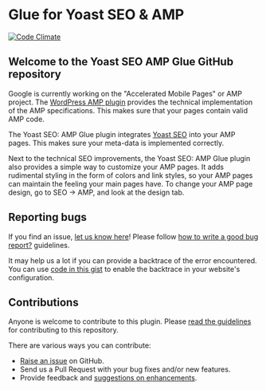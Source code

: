 Glue for Yoast SEO & AMP
========================

[![Code Climate](https://codeclimate.com/repos/56e2c08d6fa4ac2cd1007386/badges/6dc4507cb62dd4ec976d/gpa.svg)](https://codeclimate.com/repos/56e2c08d6fa4ac2cd1007386/feed)

Welcome to the Yoast SEO AMP Glue GitHub repository
---------------------------------------------------

Google is currently working on the "Accelerated Mobile Pages" or AMP project. The [WordPress AMP plugin](https://wordpress.org/plugins/amp/) provides the technical implementation of the AMP specifications. This makes sure that your pages contain valid AMP code.

The Yoast SEO: AMP Glue plugin integrates [Yoast SEO](https://wordpress.org/plugins/wordpress-seo/) into your AMP pages. This makes sure your meta-data is implemented correctly.

Next to the technical SEO improvements, the Yoast SEO: AMP Glue plugin also provides a simple way to customize your AMP pages.
It adds rudimental styling in the form of colors and link styles, so your AMP pages can maintain the feeling your main pages have.
To change your AMP page design, go to SEO -> AMP, and look at the design tab.


Reporting bugs
----
If you find an issue, [let us know here](https://github.com/yoast/yoastseo-amp/issues/new)! Please follow [how to write a good bug report?](http://kb.yoast.com/article/180-how-to-write-a-good-bug-report) guidelines.

It may help us a lot if you can provide a backtrace of the error encountered. You can use [code in this gist](https://gist.github.com/jrfnl/5925642) to enable the backtrace in your website's configuration.

Contributions
-------------
Anyone is welcome to contribute to this plugin. Please [read the guidelines](https://github.com/yoast/yoastseo-amp/blob/master/CONTRIBUTING.md) for contributing to this
repository.

There are various ways you can contribute:

* [Raise an issue](https://github.com/yoast/yoastseo-amp/issues) on GitHub.
* Send us a Pull Request with your bug fixes and/or new features.
* Provide feedback and [suggestions on enhancements](https://github.com/yoast/yoastseo-amp/issues?direction=desc&labels=Enhancement&page=1&sort=created&state=open).

